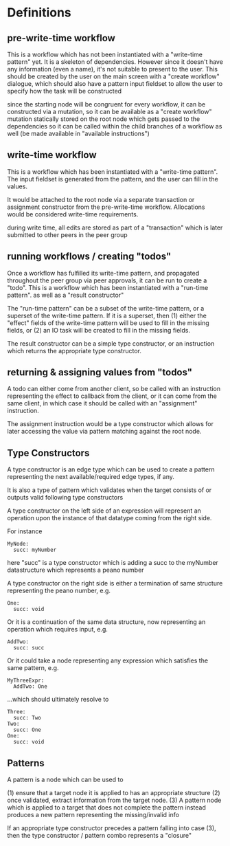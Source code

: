 
Definitions
===


pre-write-time workflow
---
This is a workflow which has not been instantiated with a "write-time pattern" yet.  It is a skeleton of dependencies.
However since it doesn't have any information (even a name), it's not suitable to present to the user.
This should be created by the user on the main screen with a "create workflow" dialogue, which 
should also have a pattern input fieldset to allow the user to specify how the task will be constructed

since the starting node will be congruent for every workflow, it can be constructed via a mutation, so it can be available as a 
"create workflow" mutation statically stored on the root node which gets passed to the dependencies so it can be called
within the child branches of a workflow as well (be made available in "available instructions")


write-time workflow
---
This is a workflow which has been instantiated with a "write-time pattern". 
The input fieldset is generated from the pattern, and the user can fill in the values.

It would be attached to the root node via a separate transaction or assignment constructor from the 
pre-write-time workflow.  Allocations would be considered write-time requirements.

during write time, all edits are stored as part of a "transaction" which is later submitted to other peers in the peer group


running workflows / creating "todos"
---
Once a workflow has fulfilled its write-time pattern, and propagated throughout the peer group via peer approvals, it can be run to create a "todo".
This is a workflow which has been instantiated with a "run-time pattern". as well as a "result constructor"

The "run-time pattern" can be a subset of the write-time pattern, or a superset of the write-time pattern.
If it is a superset, then (1) either the "effect" fields of the write-time pattern will be used to fill in the
missing fields, or (2) an IO task will be created to fill in the missing fields.

The result constructor can be a simple type constructor, or an instruction which returns the 
appropriate type constructor.  

returning & assigning values from "todos"
---
 A todo can either come from another client, so be called with an instruction representing the 
effect to callback from the client, or it can come from the same client, in which case
it should be called with an "assignment" instruction.  

The assignment instruction would be a type constructor which allows for later accessing the value
via pattern matching against the root node.

 

Type Constructors
---
A type constructor is an edge type which can be used to create a pattern representing the next available/required edge types, if any. 

It is also a type of pattern which validates when the target consists of or outputs valid following type constructors

A type constructor on the left side of an expression will represent an operation upon the instance of that datatype coming from the right side.  

For instance
```
MyNode: 
  succ: myNumber
```
here "succ" is a type constructor which is adding a succ to the myNumber datastructure which represents a peano number

A type constructor on the right side is either a termination of same structure representing the peano number, e.g.
```
One:
  succ: void
```
Or it is a continuation of the same data structure, now representing an operation which requires input, e.g.
```
AddTwo:
  succ: succ
```
Or it could take a node representing any expression which satisfies the same pattern, e.g.
```
MyThreeExpr:
  AddTwo: One
```
...which should ultimately resolve to 
```
Three: 
  succ: Two
Two:
  succ: One
One:
  succ: void
```

Patterns
---
A pattern is a node which can be used to 

(1) ensure that a target node it is applied to has an appropriate structure 
(2) once validated, extract information from the target node.
(3) A pattern node which is applied to a target that does not complete the pattern instead produces a new pattern representing the missing/invalid info

If an appropriate type constructor precedes a pattern falling into case (3), then the type constructor / pattern combo represents a "closure"





